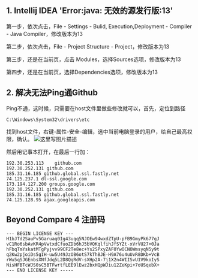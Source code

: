 ## 1. Intellij IDEA 'Error:java: 无效的源发行版:13'

第一步，依次点击，File - Settings - Bulid, Execution,Deployment - Compiler - Java Compiler，修改版本为13

第二步，依次点击，File - Project Structure - Project，修改版本为13

第三步，还是在当前页，点击 Modules，选择Sources选项，修改版本为13

第四步，还是在当前页，选择Dependencies选项，修改版本为13

## 2. 解决无法Ping通Github

Ping不通，这时候，只需要在host文件里做些修改就可以，首先，定位到路径

```
C:\Windows\System32\drivers\etc
```

找到host文件，右键-属性-安全-编辑，选中当前电脑登录的用户，给自己最高权限，确认。 
![这里写图片描述](http://img.voidcn.com/vcimg/static/loading.png)

然后用记事本打开，在最后一行加：

```
192.30.253.113    github.com
192.30.252.131 github.com
185.31.16.185 github.global.ssl.fastly.net
74.125.237.1 dl-ssl.google.com
173.194.127.200 groups.google.com
192.30.252.131 github.com
185.31.16.185 github.global.ssl.fastly.net
74.125.128.95 ajax.googleapis.com
```

## Beyond Compare 4 注册码

```
--- BEGIN LICENSE KEY ---  
H1bJTd2SauPv5Garuaq0Ig43uqq5NJOEw94wxdZTpU-pFB9GmyPk677gJ  
vC1Ro6sbAvKR4pVwtxdCfuoZDb6hJ5bVQKqlfihJfSYZt-xVrVU27+0Ja  
hFbqTmYskatMTgPyjvv99CF2Te8ec+Ys2SPxyZAF0YwOCNOWmsyqN5y9t  
q2Kw2pjoiDs5gIH-uw5U49JzOB6otS7kThBJE-H9A76u4uUvR8DKb+VcB  
rWu5qSJGEnbsXNfJdq5L2D8QgRdV-sXHp2A-7j1X2n4WIISvU1V9koIyS  
NisHFBTcWJS0sC5BTFwrtfLEE9lEwz2bxHQpWJiu12ZeKpi+7oUSqebX+  
--- END LICENSE KEY -----
```

